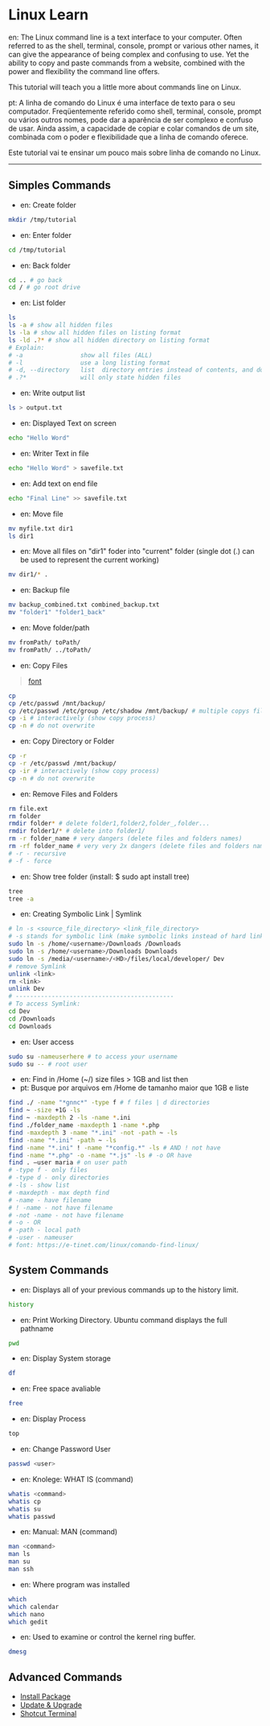 # Linux Learn

en: The Linux command line is a text interface to your computer. Often referred to as the shell, terminal, console, prompt or various other names, it can give the appearance of being complex and confusing to use. Yet the ability to copy and paste commands from a website, combined with the power and flexibility the command line offers.

This tutorial will teach you a little more about commands line on Linux.

pt: A linha de comando do Linux é uma interface de texto para o seu computador. Freqüentemente referido como shell, terminal, console, prompt ou vários outros nomes, pode dar a aparência de ser complexo e confuso de usar. Ainda assim, a capacidade de copiar e colar comandos de um site, combinada com o poder e flexibilidade que a linha de comando oferece.

Este tutorial vai te ensinar um pouco mais sobre linha de comando no Linux.

---

## Simples Commands

* en: Create folder
```bash
mkdir /tmp/tutorial
```
* en: Enter folder
```bash
cd /tmp/tutorial
```
* en: Back folder
```bash
cd .. # go back
cd / # go root drive
```
* en: List folder
```bash
ls
ls -a # show all hidden files
ls -la # show all hidden files on listing format
ls -ld .?* # show all hidden directory on listing format
# Explain:
# -a                show all files (ALL)
# -l                use a long listing format
# -d, --directory   list  directory entries instead of contents, and do not dereference /media/natancabral/FILES/developer/olic links
# .?*               will only state hidden files 
```
* en: Write output list
```bash
ls > output.txt
```
* en: Displayed Text on screen
```bash
echo "Hello Word"
```
* en: Writer Text in file
```bash
echo "Hello Word" > savefile.txt
```
* en: Add text on end file 
```bash
echo "Final Line" >> savefile.txt  
```
* en: Move file
```bash
mv myfile.txt dir1
ls dir1
```
* en: Move all files on "dir1" foder into "current" folder (single dot (.) can be used to represent the current working)
```bash
mv dir1/* .
```
* en: Backup file
```bash
mv backup_combined.txt combined_backup.txt
mv "folder1" "folder1_back"
```
* en: Move folder/path
```bash
mv fromPath/ toPath/
mv fromPath/ ../toPath/
```
* en: Copy Files
> [font](https://www.linuxtechi.com/cp-command-examples-linux-beginners)
```bash
cp
cp /etc/passwd /mnt/backup/
cp /etc/passwd /etc/group /etc/shadow /mnt/backup/ # multiple copys file to /mnt/backup/
cp -i # interactively (show copy process)
cp -n # do not overwrite
```
* en: Copy Directory or Folder
```bash
cp -r 
cp -r /etc/passwd /mnt/backup/
cp -ir # interactively (show copy process)
cp -n # do not overwrite
```
* en: Remove Files and Folders
```bash
rm file.ext
rm folder
rmdir folder* # delete folder1,folder2,folder_,folder... 
rmdir folder1/* # delete into folder1/
rm -r folder_name # very dangers (delete files and folders names)
rm -rf folder_name # very very 2x dangers (delete files and folders names)
# -r - recursive
# -f - force
```
* en: Show tree folder (install: $ sudo apt install tree)
```bash
tree
tree -a
```
* en: Creating Symbolic Link | Symlink
```bash
# ln -s <source_file_directory> <link_file_directory>
# -s stands for symbolic link (make symbolic links instead of hard links)
sudo ln -s /home/<username>/Downloads /Downloads
sudo ln -s /home/<username>/Downloads Downloads
sudo ln -s /media/<username>/<HD>/files/local/developer/ Dev
# remove Symlink
unlink <link>
rm <link>
unlink Dev
# --------------------------------------------
# To access Symlink:
cd Dev
cd /Downloads
cd Downloads
```
* en: User access
```bash
sudo su -nameuserhere # to access your username
sudo su -- # root user
```
* en: Find in /Home (~/) size files > 1GB and list then
* pt: Busque por arquivos em /Home de tamanho maior que 1GB e liste
```bash
find ./ -name "*gnnc*" -type f # f files | d directories
find ~ -size +1G -ls
find ~ -maxdepth 2 -ls -name *.ini
find ./folder_name -maxdepth 1 -name *.php
find -maxdepth 3 -name "*.ini" -not -path ~ -ls
find -name "*.ini" -path ~ -ls
find -name "*.ini" ! -name "*config.*" -ls # AND ! not have
find -name "*.php" -o -name "*.js" -ls # -o OR have
find . –user maria # on user path
# -type f - only files
# -type d - only directories
# -ls - show list
# -maxdepth - max depth find 
# -name - have filename
# ! -name - not have filename
# -not -name - not have filename
# -o - OR
# -path - local path
# -user - nameuser
# font: https://e-tinet.com/linux/comando-find-linux/
```

## System Commands

* en: Displays all of your previous commands up to the history limit.
```bash
history
```
* en: Print Working Directory. Ubuntu command displays the full pathname 
```bash
pwd
```
* en: Display System storage
```bash
df
```
* en: Free space avaliable
```bash
free
```
* en: Display Process
```bash
top
```
* en: Change Password User
```bash
passwd <user>
```
* en: Knolege: WHAT IS (command)
```bash
whatis <command>
whatis cp
whatis su
whatis passwd
```
* en: Manual: MAN (command)
```bash
man <command>
man ls
man su
man ssh
```
* en: Where program was installed
```bash
which
which calendar
which nano
which gedit
```
* en: Used to examine or control the kernel ring buffer.
```bash
dmesg
```

## Advanced Commands

* [Install Package](install-package.md)
* [Update & Upgrade](update-and-upgrade.md)
* [Shotcut Terminal](create-personal-shotcut-terminal.md)

